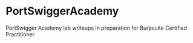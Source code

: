 # PortSwiggerAcademy
PortSwigger Academy lab writeups in preparation for Burpsuite Certified Practitioner

